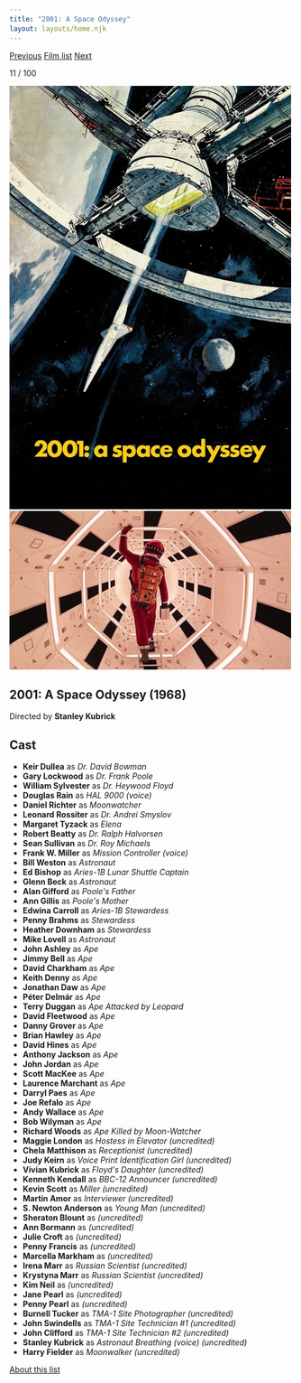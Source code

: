```yaml
---
title: "2001: A Space Odyssey"
layout: layouts/home.njk
---
```


<nav class="films">
  <a class="prev" href="../in-the-heat-of-the-night">Previous</a>
  <a href="../">Film list</a>
  <a class="next" href="../bullitt">Next</a>
</nav>

<p>11 / 100</p>

<article class="film">
  <img class="poster" src="../films/posters/2001-a-space-odyssey.jpg" alt="">
  <img class="backdrop" src="../films/backdrops/2001-a-space-odyssey.jpg" alt="">

  <h1>2001: A Space Odyssey (1968)</h1>

  <p class="director">
    Directed by <strong>Stanley Kubrick</strong>
  </p>


  <h2>
    Cast
  </h2>
  <ul>
    <li><strong>Keir Dullea</strong> as <em>Dr. David Bowman</em></li>
<li><strong>Gary Lockwood</strong> as <em>Dr. Frank Poole</em></li>
<li><strong>William Sylvester</strong> as <em>Dr. Heywood Floyd</em></li>
<li><strong>Douglas Rain</strong> as <em>HAL 9000 (voice)</em></li>
<li><strong>Daniel Richter</strong> as <em>Moonwatcher</em></li>
<li><strong>Leonard Rossiter</strong> as <em>Dr. Andrei Smyslov</em></li>
<li><strong>Margaret Tyzack</strong> as <em>Elena</em></li>
<li><strong>Robert Beatty</strong> as <em>Dr. Ralph Halvorsen</em></li>
<li><strong>Sean Sullivan</strong> as <em>Dr. Roy Michaels</em></li>
<li><strong>Frank W. Miller</strong> as <em>Mission Controller (voice)</em></li>
<li><strong>Bill Weston</strong> as <em>Astronaut</em></li>
<li><strong>Ed Bishop</strong> as <em>Aries-1B Lunar Shuttle Captain</em></li>
<li><strong>Glenn Beck</strong> as <em>Astronaut</em></li>
<li><strong>Alan Gifford</strong> as <em>Poole's Father</em></li>
<li><strong>Ann Gillis</strong> as <em>Poole's Mother</em></li>
<li><strong>Edwina Carroll</strong> as <em>Aries-1B Stewardess</em></li>
<li><strong>Penny Brahms</strong> as <em>Stewardess</em></li>
<li><strong>Heather Downham</strong> as <em>Stewardess</em></li>
<li><strong>Mike Lovell</strong> as <em>Astronaut</em></li>
<li><strong>John Ashley</strong> as <em>Ape</em></li>
<li><strong>Jimmy Bell</strong> as <em>Ape</em></li>
<li><strong>David Charkham</strong> as <em>Ape</em></li>
<li><strong>Keith Denny</strong> as <em>Ape</em></li>
<li><strong>Jonathan Daw</strong> as <em>Ape</em></li>
<li><strong>Péter Delmár</strong> as <em>Ape</em></li>
<li><strong>Terry Duggan</strong> as <em>Ape Attacked by Leopard</em></li>
<li><strong>David Fleetwood</strong> as <em>Ape</em></li>
<li><strong>Danny Grover</strong> as <em>Ape</em></li>
<li><strong>Brian Hawley</strong> as <em>Ape</em></li>
<li><strong>David Hines</strong> as <em>Ape</em></li>
<li><strong>Anthony Jackson</strong> as <em>Ape</em></li>
<li><strong>John Jordan</strong> as <em>Ape</em></li>
<li><strong>Scott MacKee</strong> as <em>Ape</em></li>
<li><strong>Laurence Marchant</strong> as <em>Ape</em></li>
<li><strong>Darryl Paes</strong> as <em>Ape</em></li>
<li><strong>Joe Refalo</strong> as <em>Ape</em></li>
<li><strong>Andy Wallace</strong> as <em>Ape</em></li>
<li><strong>Bob Wilyman</strong> as <em>Ape</em></li>
<li><strong>Richard Woods</strong> as <em>Ape Killed by Moon-Watcher</em></li>
<li><strong>Maggie London</strong> as <em>Hostess in Elevator (uncredited)</em></li>
<li><strong>Chela Matthison</strong> as <em>Receptionist (uncredited)</em></li>
<li><strong>Judy Keirn</strong> as <em>Voice Print Identification Girl (uncredited)</em></li>
<li><strong>Vivian Kubrick</strong> as <em>Floyd's Daughter (uncredited)</em></li>
<li><strong>Kenneth Kendall</strong> as <em>BBC-12 Announcer (uncredited)</em></li>
<li><strong>Kevin Scott</strong> as <em>Miller (uncredited)</em></li>
<li><strong>Martin Amor</strong> as <em>Interviewer (uncredited)</em></li>
<li><strong>S. Newton Anderson</strong> as <em>Young Man (uncredited)</em></li>
<li><strong>Sheraton Blount</strong> as <em>(uncredited)</em></li>
<li><strong>Ann Bormann</strong> as <em>(uncredited)</em></li>
<li><strong>Julie Croft</strong> as <em>(uncredited)</em></li>
<li><strong>Penny Francis</strong> as <em>(uncredited)</em></li>
<li><strong>Marcella Markham</strong> as <em>(uncredited)</em></li>
<li><strong>Irena Marr</strong> as <em>Russian Scientist (uncredited)</em></li>
<li><strong>Krystyna Marr</strong> as <em>Russian Scientist (uncredited)</em></li>
<li><strong>Kim Neil</strong> as <em>(uncredited)</em></li>
<li><strong>Jane Pearl</strong> as <em>(uncredited)</em></li>
<li><strong>Penny Pearl</strong> as <em>(uncredited)</em></li>
<li><strong>Burnell Tucker</strong> as <em>TMA-1 Site Photographer (uncredited)</em></li>
<li><strong>John Swindells</strong> as <em>TMA-1 Site Technician #1 (uncredited)</em></li>
<li><strong>John Clifford</strong> as <em>TMA-1 Site Technician #2 (uncredited)</em></li>
<li><strong>Stanley Kubrick</strong> as <em>Astronaut Breathing (voice) (uncredited)</em></li>
<li><strong>Harry Fielder</strong> as <em>Moonwalker (uncredited)</em></li>
  </ul>
</article>
<footer>
  <a href="../about">About this list</a>
</footer>
